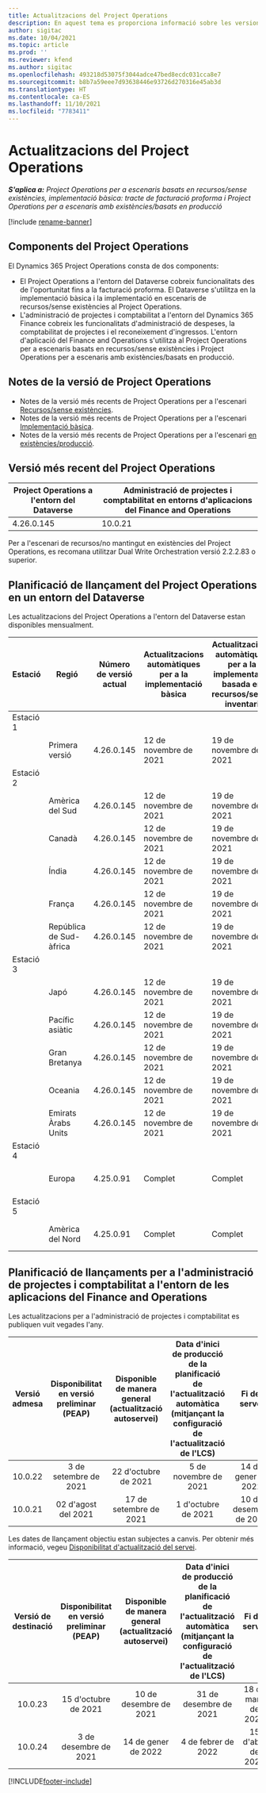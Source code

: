 ```yaml
---
title: Actualitzacions del Project Operations
description: En aquest tema es proporciona informació sobre les versions publicades del Dynamics 365 Project Operations.
author: sigitac
ms.date: 10/04/2021
ms.topic: article
ms.prod: ''
ms.reviewer: kfend
ms.author: sigitac
ms.openlocfilehash: 493218d53075f3044adce47bed8ecdc031cca8e7
ms.sourcegitcommit: b8b7a59eee7d93638446e93726d270316e45ab3d
ms.translationtype: HT
ms.contentlocale: ca-ES
ms.lasthandoff: 11/10/2021
ms.locfileid: "7783411"
---
```

# <a name="project-operations-updates"></a>Actualitzacions del Project Operations

_**S'aplica a:** Project Operations per a escenaris basats en recursos/sense existències, implementació bàsica: tracte de facturació proforma i Project Operations per a escenaris amb existències/basats en producció_

[!include [rename-banner](~/includes/cc-data-platform-banner.md)]

## <a name="project-operations-components"></a>Components del Project Operations

El Dynamics 365 Project Operations consta de dos components:

- El Project Operations a l'entorn del Dataverse cobreix funcionalitats des de l'oportunitat fins a la facturació proforma. El Dataverse s'utilitza en la implementació bàsica i la implementació en escenaris de recursos/sense existències al Project Operations.
- L'administració de projectes i comptabilitat a l'entorn del Dynamics 365 Finance cobreix les funcionalitats d'administració de despeses, la comptabilitat de projectes i el reconeixement d'ingressos. L'entorn d'aplicació del Finance and Operations s'utilitza al Project Operations per a escenaris basats en recursos/sense existències i Project Operations per a escenaris amb existències/basats en producció.

## <a name="project-operations-release-notes"></a>Notes de la versió de Project Operations
- Notes de la versió més recents de Project Operations per a l'escenari [Recursos/sense existències](whats-new-oct-2021-resource-based.md).
- Notes de la versió més recents de Project Operations per a l'escenari [Implementació bàsica](../pro/whats-new/whats-new-oct-2021-lite.md).
- Notes de la versió més recents de Project Operations per a l'escenari [en existències/producció](../prod-pma/whats-new/whats-new-jul-2021-stocked.md).

## <a name="project-operations-latest-version"></a>Versió més recent del Project Operations

| Project Operations a l'entorn del Dataverse | Administració de projectes i comptabilitat en entorns d'aplicacions del Finance and Operations | 
| --- | --- |
| 4.26.0.145 | 10.0.21 |

Per a l'escenari de recursos/no mantingut en existències del Project Operations, es recomana utilitzar Dual Write Orchestration versió 2.2.2.83 o superior.

## <a name="release-schedule-for-project-operations-on-dataverse-environment"></a>Planificació de llançament del Project Operations en un entorn del Dataverse

Les actualitzacions del Project Operations a l'entorn del Dataverse estan disponibles mensualment. 

| Estació | Regió | Número de versió actual | Actualitzacions automàtiques per a la implementació bàsica | Actualitzacions automàtiques per a la implementació basada en recursos/sense inventari | Número de la versió següent | Pròxima versió disponible de manera general |
|-----------|-----------------------|-----------------|--------------------|---------------------|---------------------|---------------------|
| Estació 1 |   &nbsp;              |    &nbsp;       | &nbsp;             |      &nbsp;         |      &nbsp;         |      &nbsp;         |
|   &nbsp;  | Primera versió         |  4.26.0.145     | 12 de novembre de 2021  | 19 de novembre de 2021   | TBD                 | 03 de desembre de 2021   |
| Estació 2 |   &nbsp;              |    &nbsp;       | &nbsp;             |      &nbsp;         |      &nbsp;         |      &nbsp;         |
|   &nbsp;  | Amèrica del Sud         |  4.26.0.145     | 12 de novembre de 2021  | 19 de novembre de 2021   | TBD                 | 03 de desembre de 2021   |
|   &nbsp;  | Canadà                |  4.26.0.145     | 12 de novembre de 2021  | 19 de novembre de 2021   | TBD                 | 03 de desembre de 2021   |
|   &nbsp;  | Índia                 |  4.26.0.145     | 12 de novembre de 2021  | 19 de novembre de 2021   | TBD                 | 03 de desembre de 2021   |
|   &nbsp;  | França                |  4.26.0.145     | 12 de novembre de 2021  | 19 de novembre de 2021   | TBD                 | 03 de desembre de 2021   |
|   &nbsp;  | República de Sud-àfrica          |  4.26.0.145     | 12 de novembre de 2021  | 19 de novembre de 2021   | TBD                 | 03 de desembre de 2021   |
| Estació 3 |      &nbsp;           |     &nbsp;      |     &nbsp;         |      &nbsp;         |      &nbsp;         |      &nbsp;         |
|   &nbsp;  | Japó                 |  4.26.0.145     | 12 de novembre de 2021  | 19 de novembre de 2021   | TBD                 | 10 de desembre de 2021   |
|   &nbsp;  | Pacífic asiàtic          |  4.26.0.145     | 12 de novembre de 2021  | 19 de novembre de 2021   | TBD                 | 10 de desembre de 2021   |
|   &nbsp;  | Gran Bretanya         |  4.26.0.145     | 12 de novembre de 2021  | 19 de novembre de 2021   | TBD                 | 10 de desembre de 2021   |
|   &nbsp;  | Oceania               |  4.26.0.145     | 12 de novembre de 2021  | 19 de novembre de 2021   | TBD                 | 10 de desembre de 2021   |
|   &nbsp;  | Emirats Àrabs Units  |  4.26.0.145     | 12 de novembre de 2021  | 19 de novembre de 2021   | TBD                 | 10 de desembre de 2021   |
| Estació 4 |     &nbsp;            |     &nbsp;      |     &nbsp;         |      &nbsp;         |      &nbsp;         |      &nbsp;         |
|   &nbsp;  | Europa                |  4.25.0.91      | Complet           | Complet            | 4.26.0.145          | 12 de novembre de 2021   |
| Estació 5 |     &nbsp;            |     &nbsp;      |     &nbsp;         |      &nbsp;         |      &nbsp;         |      &nbsp;         |
|   &nbsp;  | Amèrica del Nord         |  4.25.0.91      | Complet           | Complet            | 4.26.0.145          | 19 de novembre de 2021   |


## <a name="release-schedule-for-project-management-and-accounting-in-the-finance-and-operations-apps-environment"></a>Planificació de llançaments per a l'administració de projectes i comptabilitat a l'entorn de les aplicacions del Finance and Operations

Les actualitzacions per a l'administració de projectes i comptabilitat es publiquen vuit vegades l'any.

|Versió admesa| Disponibilitat en versió preliminar (PEAP) | Disponible de manera general (actualització autoservei) | Data d'inici de producció de la planificació de l'actualització automàtica (mitjançant la configuració de l'actualització de l'LCS) |   Fi del servei   |
|:---------------:|:---------------------------:|:---------------------------------:|:--------------------------------------------------------------------:|:------------------:|
|     10.0.22     |      3 de setembre de 2021      |        22 d'octubre de 2021           |                          5 de novembre de 2021                            | 14 de gener de 2022   |
|    10.0.21      |         02 d'agost del 2021     |           17 de setembre de 2021      |                             1 d'octubre de 2021                          |  10 de desembre de 2021 |


Les dates de llançament objectiu estan subjectes a canvis. Per obtenir més informació, vegeu [Disponibilitat d'actualització del servei](/dynamics365/fin-ops-core/fin-ops/get-started/public-preview-releases?toc=%2fdynamics365%2ffinance%2ftoc.json).

|Versió de destinació | Disponibilitat en versió preliminar (PEAP) | Disponible de manera general (actualització autoservei) | Data d'inici de producció de la planificació de l'actualització automàtica (mitjançant la configuració de l'actualització de l'LCS) |   Fi del servei   |
|:---------------:|:---------------------------:|:---------------------------------:|:--------------------------------------------------------------------:|:------------------:|
|     10.0.23     |      15 d'octubre de 2021       |        10 de desembre de 2021          |                          31 de desembre de 2021                           | 18 de març de 2022     |
|     10.0.24     |      3 de desembre de 2021       |        14 de gener de 2022           |                          4 de febrer de 2022                            | 15 d'abril de 2022     |

[!INCLUDE[footer-include](../includes/footer-banner.md)]

